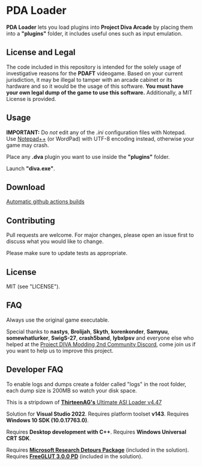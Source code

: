 # PDA Loader

**PDA Loader** lets you load plugins into **Project Diva Arcade** by placing them into a **"plugins"** folder, it includes useful ones such as input emulation.

## License and Legal

The code included in this repository is intended for the solely usage of investigative reasons for the **PDAFT** videogame.
Based on your current jurisdiction, it may be illegal to tamper with an arcade cabinet or its hardware and so it would be the usage of this software.
**You must have your own legal dump of the game to use this software.**
Additionally, a MIT License is provided.

## Usage

**IMPORTANT:** Do *not* edit any of the *.ini* configuration files with Notepad. Use [Notepad++](https://notepad-plus-plus.org/download) (or WordPad) with UTF-8 encoding instead, otherwise your game may crash.

Place any **.dva** plugin you want to use inside the **"plugins"** folder.

Launch **"diva.exe"**.

## Download

[Automatic github actions builds](https://github.com/BroGamer4256/PDA-Loader/releases/latest)

## Contributing

Pull requests are welcome. For major changes, please open an issue first to discuss what you would like to change.

Please make sure to update tests as appropriate.

## License

MIT (see "LICENSE").

## FAQ

Always use the original game executable.

Special thanks to **nastys**, **Brolijah**, **Skyth**, **korenkonder**, **Samyuu**, **somewhatlurker**, **SwigS-27**, **crash5band**, **lybxlpsv** and everyone else who helped at the [Project DIVA Modding 2nd Community Discord](https://discord.gg/cvBVGDZ), come join us if you want to help us to improve this project.

## Developer FAQ

To enable logs and dumps create a folder called "logs" in the root folder, each dump size is 200MB so watch your disk space.

This is a stripdown of [**ThirteenAG's** Ultimate ASI Loader v4.47](https://github.com/ThirteenAG/Ultimate-ASI-Loader/)

Solution for **Visual Studio 2022**.
Requires platform toolset **v143**.
Requires **Windows 10 SDK (10.0.17763.0)**.

Requires **Desktop development with C++**.
Requires **Windows Universal CRT SDK**.

Requires [**Microsoft Research Detours Package**](https://github.com/microsoft/Detours) (included in the solution).
Requires [**FreeGLUT 3.0.0 PD**](https://github.com/Rayduxz/FreeGLUT) (included in the solution).
